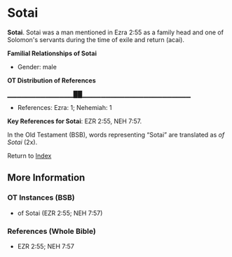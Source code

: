 # Sotai
**Sotai**. 
Sotai was a man mentioned in Ezra 2:55 as a family head and one of Solomon's servants during the time of exile and return (acai). 




**Familial Relationships of Sotai**


* Gender: male


**OT Distribution of References**

▁▁▁▁▁▁▁▁▁▁▁▁▁▁██▁▁▁▁▁▁▁▁▁▁▁▁▁▁▁▁▁▁▁▁▁▁▁
* References: Ezra: 1; Nehemiah: 1



**Key References for Sotai**: 
EZR 2:55, NEH 7:57. 


In the Old Testament (BSB), words representing “Sotai” are translated as 
*of Sotai* (2x). 




Return to [Index](00-Index.md)

## More Information

### OT Instances (BSB)

* of Sotai (EZR 2:55; NEH 7:57)



### References (Whole Bible)

* EZR 2:55; NEH 7:57



